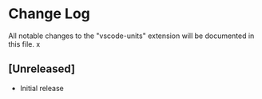 # Change Log

All notable changes to the "vscode-units" extension will be documented in this file.
x
## [Unreleased]

- Initial release
